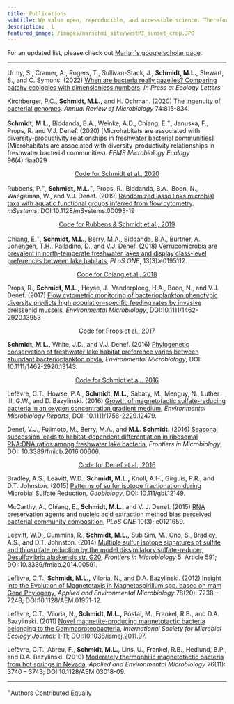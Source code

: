 ```yaml
---
title: Publications
subtitle: We value open, reproducible, and accessible science. Therefore, we post our manuscript as preprints on bioRxiv  and share the code from our projects on github. If you have questions, thoughts, or comments, especially on our code, please get in touch! 
description:  i
featured_image: /images/marschmi_site/westMI_sunset_crop.JPG
---
```


For an updated list, please check out [Marian's google scholar page](https://scholar.google.com/citations?user=XN44kAIAAAAJ&hl=en). 

***

Urmy, S., Cramer, A., Rogers, T., Sullivan-Stack, J., **Schmidt, M.L.**, Stewart, S., and C. Symons. (2022) [When are bacteria really gazelles? Comparing patchy ecologies with dimensionless numbers](https://www.biorxiv.org/content/10.1101/2021.10.15.464607v2.external-links.html). *In Press at Ecology Letters*

Kirchberger, P.C., **Schmidt, M.L.,** and H. Ochman. (2020) [The ingenuity of bacterial genomes](https://www.annualreviews.org/doi/10.1146/annurev-micro-020518-115822?url_ver=Z39.88-2003&rfr_id=ori%3Arid%3Acrossref.org&rfr_dat=cr_pub++0pubmed).  *Annual Review of Microbiology* 74:815-834.  

**Schmidt, M.L.,** Biddanda, B.A., Weinke, A.D., Chiang, E.<sup>+</sup>, Januska, F., Props, R. and V.J. Denef. (2020) [Microhabitats are associated with diversity-productivity relationships in freshwater bacterial communities](Microhabitats are associated with diversity-productivity relationships in freshwater bacterial communities). *FEMS Microbiology Ecology* 96(4):fiaa029  

<div style="text-align:center"> 
	<a href="https://github.com/DenefLab/Diversity_Productivity" class="button button--small">Code for Schmidt et al., 2020</a>
</div>

Rubbens, P.<sup>=</sup>, **Schmidt, M.L.**<sup>=</sup>, Props, R., Biddanda, B.A., Boon, N., Waegeman, W., and V.J. Denef. (2019) [Randomized lasso links microbial taxa with aquatic functional groups inferred from flow cytometry](https://journals.asm.org/doi/10.1128/msystems.00093-19?permanently=true). *mSystems*, DOI:10.1128/mSystems.00093-19   

<div style="text-align:center">
	<a href="https://github.com/DenefLab/HNA_LNA_productivity" class="button button--small">Code for Rubbens & Schmidt et al., 2019</a>
</div>

Chiang, E.<sup>+</sup>, **Schmidt, M.L.,** Berry, M.A., Biddanda, B.A., Burtner, A., Johengen, T.H., Palladino, D., and V.J. Denef. (2018) [Verrucomicrobia are prevalent in north-temperate freshwater lakes and display class-level preferences between lake habitats](https://journals.plos.org/plosone/article?id=10.1371/journal.pone.0195112), *PLoS ONE*, 13(3):e0195112.  

<div style="text-align:center">
	<a href="https://github.com/DenefLab/Verruco/" class="button button--small">Code for Chiang et al., 2018</a>
</div>

Props, R., **Schmidt, M.L.,** Heyse, J., Vanderploeg, H.A., Boon, N., and V.J. Denef. (2017) [Flow cytometric monitoring of bacterioplankton phenotypic diversity predicts high population‐specific feeding rates by invasive dreissenid mussels](https://sfamjournals.onlinelibrary.wiley.com/doi/10.1111/1462-2920.13953), *Environmental Microbiology*, DOI:10.1111/1462-2920.13953  

<div style="text-align:center">
	<a href="https://github.com/DenefLab/EnvMicro_Props2017" class="button button--small">Code for Props et al., 2017</a>
</div>

**Schmidt, M.L.,** White, J.D., and V.J. Denef. (2016) [Phylogenetic conservation of freshwater lake habitat preference varies between abundant bacterioplankton phyla](https://sfamjournals.onlinelibrary.wiley.com/doi/10.1111/1462-2920.13143), *Environmental Microbiology*; DOI: 10.1111/1462-2920.13143.  

<div style="text-align:center">
	<a href="https://github.com/DenefLab/Final_PAFL_Trophicstate" class="button button--small">Code for Schmidt et al., 2016</a>
</div>

Lefèvre, C.T., Howse, P.A., **Schmidt, M.L.,** Sabaty, M., Menguy, N., Luther III, G.W., and D. Bazylinski. (2016) [Growth of magnetotactic sulfate-reducing bacteria in an oxygen concentration gradient medium](https://sfamjournals.onlinelibrary.wiley.com/doi/10.1111/1758-2229.12479), *Environmental Microbiology Reports*, DOI: 10.1111/1758-2229.12479.  

Denef, V.J., Fujimoto, M., Berry, M.A., and **M.L. Schmidt.** (2016) [Seasonal succession leads to habitat-dependent differentiation in ribosomal RNA:DNA ratios among freshwater lake bacteria](https://www.frontiersin.org/articles/10.3389/fmicb.2016.00606/full), *Frontiers in Microbiology*, DOI: 10.3389/fmicb.2016.00606.  

<div style="text-align:center">
	<a href="https://github.com/DenefLab/Frontiers2016Denef" class="button button--small">Code for Denef et al., 2016</a>
</div>

Bradley, A.S., Leavitt, W.D., **Schmidt, M.L.,** Knoll, A.H., Girguis, P.R., and D.T. Johnston. (2015) [Patterns of sulfur isotope fractionation during Microbial Sulfate Reduction](https://onlinelibrary.wiley.com/doi/10.1111/gbi.12149), *Geobiology*, DOI: 10.111/gbi.12149.  

McCarthy, A., Chiang, E., **Schmidt, M.L.,** and V. J. Denef. (2015) [RNA preservation agents and nucleic acid extraction method bias perceived bacterial community composition](https://journals.plos.org/plosone/article?id=10.1371/journal.pone.0121659), *PLoS ONE* 10(3); e0121659.  

Leavitt, W.D., Cummins, R., **Schmidt, M.L.,** Sub Sim, M., Ono, S., Bradley, A.S., and D.T. Johnston. (2014) [Multiple sulfur isotope signatures of sulfite and thiosulfate reduction by the model dissimilatory sulfate-reducer, Desulfovibrio alaskensis str. G20](https://www.frontiersin.org/articles/10.3389/fmicb.2014.00591/full), *Frontiers in Microbiology* 5: Article 591; DOI:10.3389/fmicb.2014.00591.  

Lefèvre, C.T., **Schmidt, M.L.,** Viloria, N., and D.A. Bazylinski. (2012) [Insight into the Evolution of Magnetotaxis in Magnetospirillum spp. based on mam Gene Phylogeny](https://journals.asm.org/doi/10.1128/AEM.01951-12), *Applied and Environmental Microbiology* 78(20): 7238 – 7248; DOI:10.1128/AEM.01951-12.  

Lefèvre, C.T., Viloria, N., **Schmidt, M.L.,** Pósfai, M., Frankel, R.B., and D.A. Bazylinski. (2011) [Novel magnetite-producing magnetotactic bacteria belonging to the Gammaproteobacteria](https://www.nature.com/articles/ismej201197#:~:text=Both%20organisms%20are%20rod%2Dshaped,motile%20by%20means%20of%20flagella.&text=This%20is%20the%20first%20report,phylogenetic%20diversity%20of%20the%20MTB.), *International Society for Microbial Ecology Journal*: 1-11; DOI:10.1038/ismej.2011.97.  

Lefèvre, C.T., Abreu, F., **Schmidt, M.L.,** Lins, U., Frankel, R.B., Hedlund, B.P., and D.A. Bazylinski. (2010) [Moderately thermophilic magnetotactic bacteria from hot springs in Nevada](https://journals.asm.org/doi/10.1128/AEM.03018-09?url_ver=Z39.88-2003&rfr_id=ori:rid:crossref.org&rfr_dat=cr_pub%20%200pubmed), *Applied and Environmental Microbiology* 76(11): 3740 – 3743; DOI:10.1128/AEM.03018-09.


***

<sup>=</sup>Authors Contributed Equally

